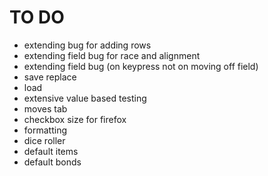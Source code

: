# TO DO
- extending bug for adding rows
- extending field bug for race and alignment
- extending field bug (on keypress not on moving off field)
- save replace
- load
- extensive value based testing
- moves tab
- checkbox size for firefox
- formatting
- dice roller
- default items
- default bonds
